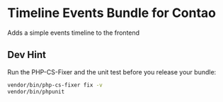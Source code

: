 # Timeline Events Bundle for Contao

Adds a simple events timeline to the frontend

## Dev Hint

Run the PHP-CS-Fixer and the unit test before you release your bundle:

```bash
vendor/bin/php-cs-fixer fix -v
vendor/bin/phpunit
```

